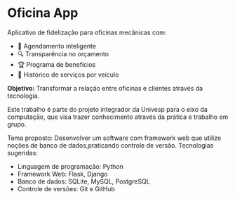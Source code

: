 # Oficina App  

Aplicativo de fidelização para oficinas mecânicas com:  
- 📅 Agendamento inteligente  
- 🔍 Transparência no orçamento  
- 🏆 Programa de benefícios  
- 🚗 Histórico de serviços por veículo  
  

**Objetivo:** Transformar a relação entre oficinas e clientes através da tecnologia.  


Este trabalho é parte do projeto integrador da Univesp para o eixo da computação, que visa trazer conhecimento através da prática e trabalho em grupo.

Tema proposto: Desenvolver um software com framework web que utilize noções de banco de dados,praticando controle de versão.
Tecnologias sugeridas:
- Linguagem de programação: Python
- Framework Web: Flask, Django
- Banco de dados: SQLite, MySQL, PostgreSQL
- Controle de versões: Git e GitHub
